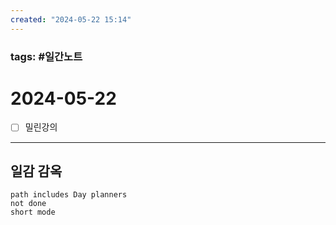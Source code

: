 ```yaml
---
created: "2024-05-22 15:14"
---
```


### tags: #일간노트
  
# 2024-05-22 
- [ ] 밀린강의
  
---  
## 일감 감옥  
```tasks  
path includes Day planners
not done  
short mode  
```